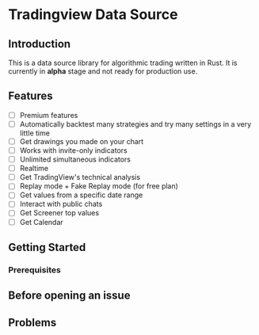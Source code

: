 # Tradingview Data Source

## Introduction

This is a data source library for algorithmic trading written in Rust. It is currently in **alpha** stage and not ready for production use.

## Features

- [ ] Premium features
- [ ] Automatically backtest many strategies and try many settings in a very little time
- [ ] Get drawings you made on your chart
- [ ] Works with invite-only indicators
- [ ] Unlimited simultaneous indicators
- [ ] Realtime
- [ ] Get TradingView's technical analysis
- [ ] Replay mode + Fake Replay mode (for free plan)
- [ ] Get values from a specific date range
- [ ] Interact with public chats
- [ ] Get Screener top values
- [ ] Get Calendar

## Getting Started

### Prerequisites

## Before opening an issue

## Problems
